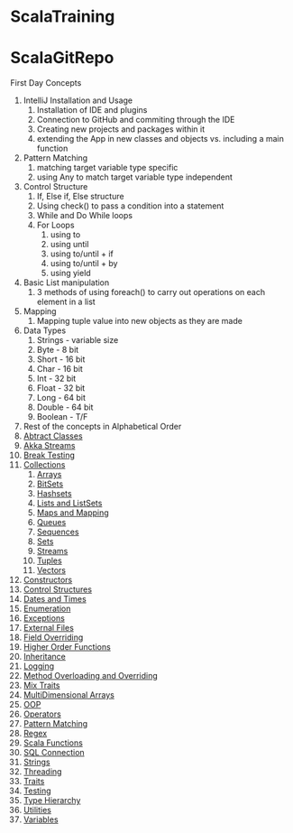 # ScalaTraining

# ScalaGitRepo



First Day Concepts
1) IntelliJ Installation and Usage
    1) Installation of IDE and plugins 
    2) Connection to GitHub and commiting through the IDE
    3) Creating new projects and packages within it
    4) extending the App in new classes and objects vs. including a main function
2) Pattern Matching
    1) matching target variable type specific
    2) using Any to match target variable type independent
3) Control Structure
    1) If, Else if, Else structure 
    2) Using check() to pass a condition into a statement
    3) While and Do While loops 
    4) For Loops
        1) using to
        2) using until
        3) using to/until + if
        4) using to/until + by
        5) using yield 
4) Basic List manipulation
    1) 3 methods of using foreach() to carry out operations on each element in a list
5) Mapping
    1) Mapping tuple value into new objects as they are made 
6) Data Types
    1) Strings - variable size
    2) Byte - 8 bit
    3) Short - 16 bit
    4) Char - 16 bit
    5) Int - 32 bit 
    6) Float - 32 bit
    7) Long - 64 bit
    8) Double - 64 bit 
    9) Boolean - T/F
7) Rest of the concepts in Alphabetical Order
7) [Abtract Classes](https://github.com/marceloamor/ScalaTraining/tree/master/src/main/scala/abstractClass)
8) [Akka Streams](https://github.com/marceloamor/ScalaTraining/tree/master/src/main/scala/akkaStreams)
9) [Break Testing](https://github.com/marceloamor/ScalaTraining/tree/master/src/main/scala/breaktesting)
10) [Collections](https://github.com/marceloamor/ScalaTraining/tree/master/src/main/scala/collections)
    1) [Arrays]()
    2) [BitSets](https://github.com/marceloamor/ScalaTraining/tree/master/src/main/scala/collections/bitSet)
    3) [Hashsets](https://github.com/marceloamor/ScalaTraining/tree/master/src/main/scala/collections/hashSets)
    4) [Lists and ListSets](https://github.com/marceloamor/ScalaTraining/tree/master/src/main/scala/collections/list)
    5) [Maps and Mapping](https://github.com/marceloamor/ScalaTraining/tree/master/src/main/scala/collections/maps)
    6) [Queues](https://github.com/marceloamor/ScalaTraining/tree/master/src/main/scala/collections/queues)
    7) [Sequences](https://github.com/marceloamor/ScalaTraining/tree/master/src/main/scala/collections/sequences)
    8) [Sets](https://github.com/marceloamor/ScalaTraining/tree/master/src/main/scala/collections/sets)
    9) [Streams](https://github.com/marceloamor/ScalaTraining/tree/master/src/main/scala/collections/streams)
    10) [Tuples](https://github.com/marceloamor/ScalaTraining/tree/master/src/main/scala/collections/tuples)
    11) [Vectors](https://github.com/marceloamor/ScalaTraining/tree/master/src/main/scala/collections/vectors)
11) [Constructors](https://github.com/marceloamor/ScalaTraining/tree/master/src/main/scala/constructors)
11) [Control Structures](https://github.com/marceloamor/ScalaTraining/tree/master/src/main/scala/controlstructure)
12) [Dates and Times](https://github.com/marceloamor/ScalaTraining/tree/master/src/main/scala/dates)
13) [Enumeration](https://github.com/marceloamor/ScalaTraining/tree/master/src/main/scala/enumeration)
14) [Exceptions](https://github.com/marceloamor/ScalaTraining/tree/master/src/main/scala/exception)
15) [External Files](https://github.com/marceloamor/ScalaTraining/tree/master/src/main/scala/externalFiles)
16) [Field Overriding](https://github.com/marceloamor/ScalaTraining/tree/master/src/main/scala/fieldOverriding)
17) [Higher Order Functions](https://github.com/marceloamor/ScalaTraining/tree/master/src/main/scala/higherOrderFunctions)
18) [Inheritance](https://github.com/marceloamor/ScalaTraining/tree/master/src/main/scala/inheritance)
19) [Logging](https://github.com/marceloamor/ScalaTraining/tree/master/src/main/scala/logTest)
20) [Method Overloading and Overriding](https://github.com/marceloamor/ScalaTraining/tree/master/src/main/scala/methodOverloading)
21) [Mix Traits](https://github.com/marceloamor/ScalaTraining/tree/master/src/main/scala/mixTraits)
22) [MultiDimensional Arrays](https://github.com/marceloamor/ScalaTraining/tree/master/src/main/scala/multidimensionalArray)
23) [OOP](https://github.com/marceloamor/ScalaTraining/tree/master/src/main/scala/objectoriented)
24) [Operators](https://github.com/marceloamor/ScalaTraining/tree/master/src/main/scala/operators)
25) [Pattern Matching](https://github.com/marceloamor/ScalaTraining/tree/master/src/main/scala/patternmatching)
26) [Regex](https://github.com/marceloamor/ScalaTraining/tree/master/src/main/scala/regex)
27) [Scala Functions](https://github.com/marceloamor/ScalaTraining/tree/master/src/main/scala/ScalaFunctions)
28) [SQL Connection](https://github.com/marceloamor/ScalaTraining/tree/master/src/main/scala/SQLConnection)
29) [Strings](https://github.com/marceloamor/ScalaTraining/tree/master/src/main/scala/strings)
30) [Threading](https://github.com/marceloamor/ScalaTraining/tree/master/src/main/scala/threading)
31) [Traits](https://github.com/marceloamor/ScalaTraining/tree/master/src/main/scala/traits)
32) [Testing](https://github.com/marceloamor/ScalaTraining/tree/master/src/main/scala/thingsToTest)
33) [Type Hierarchy](https://github.com/marceloamor/ScalaTraining/tree/master/src/main/scala/typeHierarchy)
34) [Utilities](https://github.com/marceloamor/ScalaTraining/tree/master/src/main/scala/utilities)
35) [Variables](https://github.com/marceloamor/ScalaTraining/tree/master/src/main/scala/variables)










